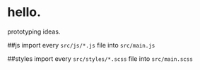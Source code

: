 # hello.
prototyping ideas.

##js
import every ```src/js/*.js``` file into ```src/main.js```

##styles
import every ```src/styles/*.scss``` file into ```src/main.scss```